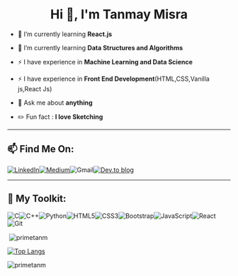 <h1 align="center">Hi 👋, I'm Tanmay Misra</h1>

- 🔭 I’m currently learning **React.js**

- 🔭 I’m currently learning **Data Structures and Algorithms**

- ⚡ I have experience in **Machine Learning and Data Science**
- ⚡ I have experience in **Front End Development**(HTML,CSS,Vanilla js,React Js)

- 💬 Ask me about **anything**

- ✏️ Fun fact : **I love Sketching**

---

## 📫 Find Me On: 
<a href = "https://www.linkedin.com/in/tanmay-misra/">![LinkedIn](https://img.shields.io/badge/linkedin-%230077B5.svg?style=for-the-badge&logo=linkedin&logoColor=white)</a><a href="https://medium.com/@tanmaymisra619">![Medium](https://img.shields.io/badge/Medium-12100E?style=for-the-badge&logo=medium&logoColor=white)</a><a>![Gmail](https://img.shields.io/badge/Gmail-D14836?style=for-the-badge&logo=gmail&logoColor=white&link=mailto:tanmaymisra619@gmail.com)</a><a href="https://dev.to/primetanm">![Dev.to blog](https://img.shields.io/badge/dev.to-0A0A0A?style=for-the-badge&logo=dev.to&logoColor=white)</a>

---

## 🧰 My Toolkit:

![C](https://img.shields.io/badge/c-%2300599C.svg?style=for-the-badge&logo=c&logoColor=white)![C++](https://img.shields.io/badge/c++-%2300599C.svg?style=for-the-badge&logo=c%2B%2B&logoColor=white)![Python](https://img.shields.io/badge/python-3670A0?style=for-the-badge&logo=python&logoColor=ffdd54)![HTML5](https://img.shields.io/badge/html5-%23E34F26.svg?style=for-the-badge&logo=html5&logoColor=white)![CSS3](https://img.shields.io/badge/css3-%231572B6.svg?style=for-the-badge&logo=css3&logoColor=white)![Bootstrap](https://img.shields.io/badge/bootstrap-%23563D7C.svg?style=for-the-badge&logo=bootstrap&logoColor=white)![JavaScript](https://img.shields.io/badge/javascript-%23323330.svg?style=for-the-badge&logo=javascript&logoColor=%23F7DF1E)![React](https://img.shields.io/badge/react-%2320232a.svg?style=for-the-badge&logo=react&logoColor=%2361DAFB)![Git](https://img.shields.io/badge/git-%23F05033.svg?style=for-the-badge&logo=git&logoColor=white)

<p>&nbsp;<img align="center" src="https://github-readme-stats.vercel.app/api?username=primetanm&theme=dark&show_icons=true&locale=en" alt="primetanm" /></p>

[![Top Langs](https://github-readme-stats.vercel.app/api/top-langs/?username=anuraghazra&layout=compact&theme=dark)](https://github.com/anuraghazra/github-readme-stats)

<p><img align="center" src="https://github-readme-streak-stats.herokuapp.com/?user=primetanm&theme=dark" alt="primetanm" /></p>

